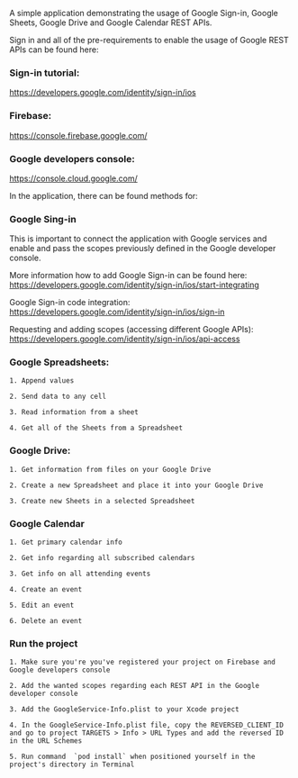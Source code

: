 A simple application demonstrating the usage of Google Sign-in, Google Sheets, Google Drive and Google Calendar REST APIs.

Sign in and all of the pre-requirements to enable the usage of Google REST APIs can be found here:

### Sign-in tutorial:
https://developers.google.com/identity/sign-in/ios

### Firebase:
https://console.firebase.google.com/

### Google developers console:
https://console.cloud.google.com/

In the application, there can be found methods for:

### Google Sing-in

This is important to connect the application with Google services and enable and pass the scopes previously defined in the Google developer console.

More information how to add Google Sign-in can be found here:\
https://developers.google.com/identity/sign-in/ios/start-integrating

Google Sign-in code integration:\
https://developers.google.com/identity/sign-in/ios/sign-in

Requesting and adding scopes (accessing different Google APIs):\
https://developers.google.com/identity/sign-in/ios/api-access

### Google Spreadsheets:

    1. Append values

    2. Send data to any cell

    3. Read information from a sheet

    4. Get all of the Sheets from a Spreadsheet

### Google Drive:

    1. Get information from files on your Google Drive

    2. Create a new Spreadsheet and place it into your Google Drive

    3. Create new Sheets in a selected Spreadsheet
    
### Google Calendar

    1. Get primary calendar info

    2. Get info regarding all subscribed calendars

    3. Get info on all attending events
    
    4. Create an event
    
    5. Edit an event
    
    6. Delete an event

### Run the project 

    1. Make sure you're you've registered your project on Firebase and Google developers console

    2. Add the wanted scopes regarding each REST API in the Google developer console

    3. Add the GoogleService-Info.plist to your Xcode project
    
    4. In the GoogleService-Info.plist file, copy the REVERSED_CLIENT_ID and go to project TARGETS > Info > URL Types and add the reversed ID in the URL Schemes
    
    5. Run command  `pod install` when positioned yourself in the project's directory in Terminal
